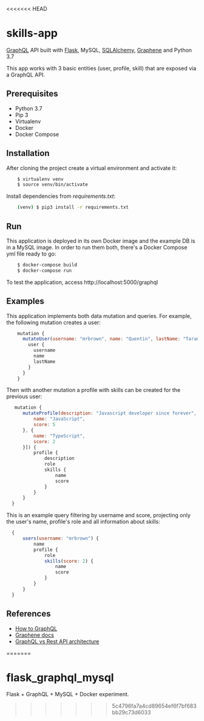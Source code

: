 <<<<<<< HEAD
# skills-app
[GraphQL](https://graphql.org/) API built with [Flask](https://graphql.org/), MySQL, [SQLAlchemy](https://www.sqlalchemy.org/), [Graphene](https://graphene-python.org/) and Python 3.7

This app works with 3 basic entities (user, profile, skill) that are exposed via a GraphQL API. 

## Prerequisites

 - Python 3.7
 - Pip 3
 - Virtualenv
 - Docker
 - Docker Compose

## Installation

After cloning the project create a virtual environment and activate it:

```bash
    $ virtualenv venv
    $ source venv/bin/activate
```

Install dependencies from *requirements.txt*:

```bash
    (venv) $ pip3 install -r requirements.txt
```

## Run
This application is deployed in its own Docker image and the example DB is in a MySQL image. In order to run them both, there's a Docker Compose yml file ready to go:

```bash
    $ docker-compose build
    $ docker-compose run
```

To test the application, access http://localhost:5000/graphql

## Examples

This application implements both data mutation and queries. For example, the following mutation creates a user:


```javascript
    mutation {
      mutateUser(username: "mrbrown", name: "Quentin", lastName: "Tarantino") {
        user {
          username
          name
          lastName
        }
      }
    }
```

Then with another mutation a profile with skills can be created for the previous user:

```javascript
   mutation {
      mutateProfile(description: "Javascript developer since forever", role: "JS Developer", userId: 1, skills: [{
          name: "JavaScript",
          score: 5
      }, {
          name: "TypeScript",
          score: 2
      }]) {
          profile {
              description
              role
              skills {
                  name
                  score
              }
          }
      }
  }
```
This is an example query filtering by username and score, projecting only the user's name, profile's role and all information about skills:

```javascript
  {
      users(username: "mrbrown") {
          name
          profile {
              role
              skills(score: 2) {
                  name
                  score
              }
          }
      }
  }
```

## References

- [How to GraphQL](https://www.howtographql.com/)
- [Graphene docs](https://docs.graphene-python.org/en/latest/)
- [GraphQL vs Rest API architecture](https://medium.com/swlh/graphql-vs-rest-api-architecture-3b95a77512f5)

=======
# flask_graphql_mysql
Flask + GraphQL + MySQL + Docker experiment.
>>>>>>> 5c4796fa7a4cd89654ef6f7bf683bb29c73d6033

